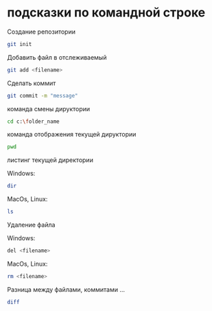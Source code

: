 # подсказки по командной строке

Создание репозитории
```sh
git init
```

Добавить файл в отслеживаемый
```sh
git add <filename>
```

Сделать коммит
```sh
git commit -m "message"
```

команда смены дируктории
```sh
cd c:\folder_name
```

команда отображения текущей дируктории
```sh
pwd
```

листинг текущей директории

Windows:
```sh
dir
```
MacOs, Linux:
```sh
ls
```

Удаление файла

Windows:
```sh
del <filename>
```
MacOs, Linux:
```sh
rm <filename>
```

Разница между файлами, коммитами ...
```sh
diff 
```